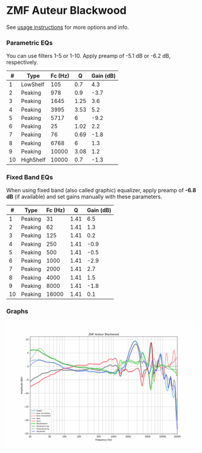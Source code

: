 # ZMF Auteur Blackwood
See [usage instructions](https://github.com/jaakkopasanen/AutoEq#usage) for more options and info.

### Parametric EQs
You can use filters 1-5 or 1-10. Apply preamp of -5.1 dB or -6.2 dB, respectively.

|   # | Type      |   Fc (Hz) |    Q |   Gain (dB) |
|-----|-----------|-----------|------|-------------|
|   1 | LowShelf  |       105 | 0.7  |         4.3 |
|   2 | Peaking   |       978 | 0.9  |        -3.7 |
|   3 | Peaking   |      1645 | 1.25 |         3.6 |
|   4 | Peaking   |      3995 | 3.53 |         5.2 |
|   5 | Peaking   |      5717 | 6    |        -9.2 |
|   6 | Peaking   |        25 | 1.02 |         2.2 |
|   7 | Peaking   |        76 | 0.69 |        -1.8 |
|   8 | Peaking   |      6768 | 6    |         1.3 |
|   9 | Peaking   |     10000 | 3.08 |         1.2 |
|  10 | HighShelf |     10000 | 0.7  |        -1.3 |

### Fixed Band EQs
When using fixed band (also called graphic) equalizer, apply preamp of **-6.8 dB** (if available) and set gains manually with these parameters.

|   # | Type    |   Fc (Hz) |    Q |   Gain (dB) |
|-----|---------|-----------|------|-------------|
|   1 | Peaking |        31 | 1.41 |         6.5 |
|   2 | Peaking |        62 | 1.41 |         1.3 |
|   3 | Peaking |       125 | 1.41 |         0.2 |
|   4 | Peaking |       250 | 1.41 |        -0.9 |
|   5 | Peaking |       500 | 1.41 |        -0.5 |
|   6 | Peaking |      1000 | 1.41 |        -2.9 |
|   7 | Peaking |      2000 | 1.41 |         2.7 |
|   8 | Peaking |      4000 | 1.41 |         1.5 |
|   9 | Peaking |      8000 | 1.41 |        -1.8 |
|  10 | Peaking |     16000 | 1.41 |         0.1 |

### Graphs
![](./ZMF%20Auteur%20Blackwood.png)
